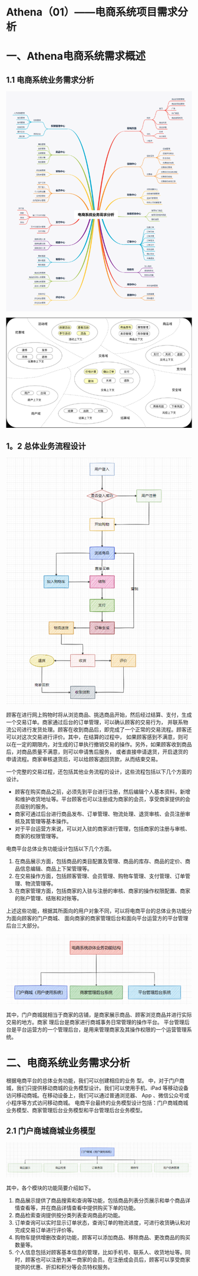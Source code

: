 <h1>Athena（01）——电商系统项目需求分析</h1>

# 一、Athena电商系统需求概述



## 1.1 电商系统业务需求分析

![img.png](images/Athena电商系统业务需求分析.png)

![img.png](images/athena电商系统的服务需求分析.png)



## 1。2 总体业务流程设计

![img.png](images/电商系统的业务流程.png)

顾客在进行网上购物时将从浏览商品、挑选商品开始，然后经过结算、支付，生成一个交易订单。商家通过后台的订单管理，可以确认顾客的交易行为，
并联系物流公司进行发货处理。顾客在收到商品后，即完成了一个正常的交易流程。顾客还可以对这次交易进行评价。其中，在结算的过程中，
如果顾客感到不满意，则可以在一定的期限内，对生成的订单执行撤销交易的操作。另外，如果顾客收到商品后，对商品质量不满意，则可以申请售后服务，
或者直接申请退货，开启退货的申请流程。商家审核退货后，可以给顾客退回货款，从而结束交易。

一个完整的交易过程，还包括其他业务流程的设计，这些流程包括以下几个方面的设计。
- 顾客在购买商品之前，必须先到平台进行注册，然后编辑个人基本资料，新增和维护收货地址等。平台顾客也可以注册成为商家的会员，享受商家提供的会员级别的服务。
- 商家可通过后台进行商品发布、订单管理、物流处理、退货审核、会员注册审核及其管理等基本操作。
- 对于平台运营方来说，可以对入驻的商家进行管理，包括商家的注册与审核、商家的权限管理等。

电商平台总体业务功能设计包括以下几个方面。
1. 在商品展示方面，包括商品的类目配置及管理、商品的库存、商品的定价、商品信息编辑、商品上下架管理等。
2. 在交易操作方面，包括顾客管理、会员管理、购物车管理、支付管理、订单管理、物流管理等。
3. 在商家管理方面，包括商家的入驻与注册的审核、商家的操作权限配置、商家的账户管理、结账和对账等。
   
上述这些功能，根据其所面向的用户对象不同，可以将电商平台的总体业务功能分为面向顾客的门户商城、
面向商家的商家管理后台和面向平台运营方的平台管理后台三大部分。

![img.png](images/athena系统分析.png)

其中，门户商城就相当于商家的店铺，是商家展示商品、顾客浏览商品并进行实际交易的地方。商家 理后台是商家进行商城事务日常管理的操作平台。
平台管理后台是平台运营方的一个管理后台，是用来管理商家及其操作权限的一个运营管理系统。

# 二、电商系统业务需求分析

根据电商平台的总体业务功能，我们可以创建相应的业务 型。 中，对于门户商城，我们只提供移动商城的业务模型设计。我们可以使用手机、iPad 等移动设备访问移动商城。在移动设备上，我们可以通过普通浏览器、 App 、微信公众号或小程序等方式访问移动商城。
电商平台最终的业务模型设计包括：门户商城商城业务模型、商家管理后台业务模型和平台管理后台业务模型。

## 2.1 门户商城商城业务模型

![img.png](images/门户商城商城业务模型.png)

其中，各个模块的功能简要介绍如下。
1. 商品展示提供了商品搜索和查询等功能，包括商品列表分页展示和单个商品详情查看等，并在商品详情查看中提供购买下单的功能。
2. 商品检索查询提供按分类列表查询商品的功能。
3. 订单查询可以实时显示订单状态，查询订单的物流进度，可进行收货确认和对完成交易订单进行评价等。
4. 购物车提供增删改查的功能，顾客可以添加商品、移除商品、更改商品的购买数量等。
5. 个人信息包括对顾客基本信息的管理，比如手机号、联系人、收货地址等。同时，顾客也可以注册为某一商家的会员。在注册成会员后，顾客可以享受商家提供的优惠、折扣和积分等会员特权服务。
